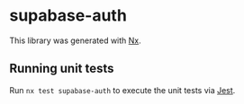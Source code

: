 # supabase-auth

This library was generated with [Nx](https://nx.dev).

## Running unit tests

Run `nx test supabase-auth` to execute the unit tests via [Jest](https://jestjs.io).
